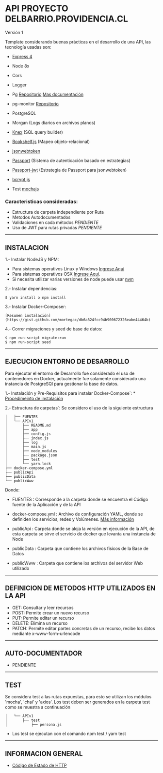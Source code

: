 # API PROYECTO DELBARRIO.PROVIDENCIA.CL

Versión 1

Template considerando buenas prácticas en el desarrollo de una API, las tecnología usadas son:

* [Express 4](http://expressjs.com/es/)
* Node 8x
* Cors
* Logger
* Pg [Repositorio](https://github.com/brianc/node-postgres) [Mas documentación](https://node-postgres.com/features/queries)
* pg-monitor [Repositorio](https://github.com/vitaly-t/pg-monitor)
* PostgreSQL
* Morgan (Logs diarios en archivos planos)
* [Knex](http://knexjs.org) (SQL query builder)
* [Bookshelf.js](http://bookshelfjs.org) (Mapeo objeto-relacional)
* [jsonwebtoken](https://github.com/auth0/node-jsonwebtoken)
* [Passport](http://www.passportjs.org/) (Sistema de autenticación basado en estrategias)
* [Passport-jwt](https://github.com/themikenicholson/passport-jwt) (Estrategia de Passport para jsonwebtoken)
* [bcrypt.js](https://github.com/dcodeIO/bcrypt.js)

* Test [mochajs](https://mochajs.org/#timeouts)

### Caracteristicas consideradas:
* Estructura de carpeta independiente por Ruta
* Metodos Autodocumentados
* Validaciones en cada métodos    *PENDIENTE*
* Uso de JWT para rutas privadas  *PENDIENTE*


___________________________________________________________________________
## INSTALACION  ##

1.- Instalar NodeJS y NPM:

* Para sistemas operativos Linux y Windows [Ingrese Aqui](http://www.w3resource.com/node.js/installing-node.js-windows-and-linux.php)
* Para sistemas operativos OSX [Ingrese Aqui](https://coolestguidesontheplanet.com/installing-node-js-on-macos/). 
* Si necesita utilizar varias versiones de node puede usar [nvm](https://github.com/creationix/nvm)

2.- Instalar dependencias:
```
$ yarn install o npm install
```

3.- Instalar Docker-Composer:
```
[Resumen instalación](https://gist.github.com/mortegac/db6a824fcc94b900672326eabe44464b)
```

4.- Correr migraciones y seed de base de datos:
```
$ npm run-script migrate:run
$ npm run-script seed
```

___________________________________________________________________________
## EJECUCION ENTORNO DE DESARROLLO ##

Para ejecutar el entorno de Desarrollo fue considerado el uso de contenedores en Docker, actualmente fue solamente considerado una instancia de PostgreSQl para gestionar la base de datos.

1.- Instalación y Pre-Requisitos para instalar Docker-Compose`: 
	* [Procedimeinto de instalación](https://docs.docker.com/compose/install/#prerequisites)  

2.- Estructura de carpetas`:  Se considero el uso de la siguiente estructura 
	
```
│   ├── FUENTES
│   └── APIv1
│       ├── README.md
│       ├── app
│       ├── config.js
│       ├── index.js
│       ├── log
│       ├── main.js
│       ├── node_modules
│       ├── package.json
│       ├── test
│       └── yarn.lock
├── docker-compose.yml
├── publicApi
├── publicData
└── publicWww
```
Donde:

* FUENTES				:  Corresponde a la carpeta donde se encuentra el Código fuente de la Aplicación y de la API	

* docker-compose.yml    :  Archivo de configuración YAML, donde se definiden los servicios, redes y Volúmenes. [Más información](https://jsitech1.gitbooks.io/meet-docker/content/archivo_docker-compose_en_detalle.html)  

* publicApi				: Carpeta donde se aloja la versión en ejecución de la API, de esta carpeta se sirve el servicio de docker que levanta una instancia de Node

* publicData			: Carpeta que contiene los archivos fisicos de la Base de Datos 

* publicWww				: Carpeta que contiene los archivos del servidor Web utilizado


___________________________________________________________________________
## DEFINICION DE METODOS HTTP UTILIZADOS EN LA API ##
* GET:      Consultar y leer recursos
* POST:     Permite crear un nuevo recurso
* PUT:      Permite editar un recurso
* DELETE:   Elimina un recurso  
* PATCH:    Permite editar partes concretas de un recurso, recibe los datos mediante x-www-form-urlencode


___________________________________________________________________________
## AUTO-DOCUMENTADOR  ##
* PENDIENTE

___________________________________________________________________________
## TEST  ##
Se considera test a las rutas expuestas, para esto se utilizan los módulos 'mocha', 'chai' y 'axios'. Los test deben ser generados en la carpeta test como se muestra a continuación
```
│   └── APIv1
│       ├── test
│       	├── persona.js
```
* Los test se ejecutan con el comando npm test / yarn test

___________________________________________________________________________
## INFORMACION GENERAL  ##

* [Código de Estado de HTTP](http://librosweb.es/tutorial/los-codigos-de-estado-de-http/)  
